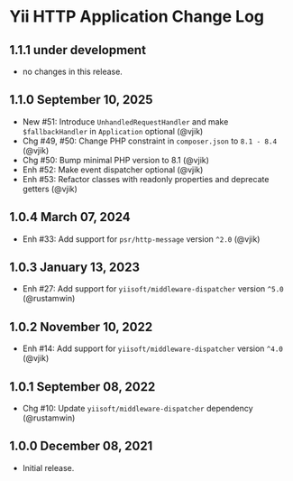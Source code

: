 # Yii HTTP Application Change Log

## 1.1.1 under development

- no changes in this release.

## 1.1.0 September 10, 2025

- New #51: Introduce `UnhandledRequestHandler` and make `$fallbackHandler` in `Application` optional (@vjik)
- Chg #49, #50: Change PHP constraint in `composer.json` to `8.1 - 8.4` (@vjik)
- Chg #50: Bump minimal PHP version to 8.1 (@vjik)
- Enh #52: Make event dispatcher optional (@vjik)
- Enh #53: Refactor classes with readonly properties and deprecate getters (@vjik)

## 1.0.4 March 07, 2024

- Enh #33: Add support for `psr/http-message` version `^2.0` (@vjik)

## 1.0.3 January 13, 2023

- Enh #27: Add support for `yiisoft/middleware-dispatcher` version `^5.0` (@rustamwin)

## 1.0.2 November 10, 2022

- Enh #14: Add support for `yiisoft/middleware-dispatcher` version `^4.0` (@vjik)

## 1.0.1 September 08, 2022

- Chg #10: Update `yiisoft/middleware-dispatcher` dependency (@rustamwin)

## 1.0.0 December 08, 2021

- Initial release.

